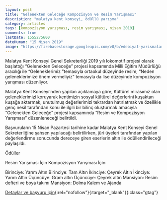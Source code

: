 ```yaml
---
layout: post
title: "Gelenekten Geleceğe Kompozisyon ve Resim Yarışması"
description: "malatya kent konseyi, ödüllü yarışma"
category: articles
tags: [kompozisyon yarışması, resim yarışması, nisan 2019]
comments: true
lastDate: 1555275600
dateHuman: "15 Nisan 2019"
image: "https://firebasestorage.googleapis.com/v0/b/edebiyat-yarismalari.appspot.com/o/malatya-kent-konseyi-kompozisyon.jpg?alt=media&token=367ee7cd-2cb2-49df-84db-1ef156f8b9ef"
---
```


Malatya Kent Konseyi Genel Sekreterliği 2019 yılı lokomotif projesi olarak başlattığı “Gelenekten Geleceğe” projesi kapsamında Milli Eğitim Müdürlüğü aracılığı ile “Geleneklerimiz ”temasıyla ortaokul düzeyinde resim;  “Neden geleneklerimize önem vermeliyiz” temasıyla da lise düzeyinde kompozisyon yarışması düzenliyor.

Malatya Kent Konseyi’nden yapılan açıklamaya göre, Kültürel mirasımız olan geleneklerimizi koruyarak kentimizin sosyal kültürel değerlerini kuşaktan kuşağa aktarmak, unutulmuş değerlerimizi tekrardan hatırlatmak ve özellikle genç nesil tarafından konu ile ilgili bir bilinç oluşturmak amacıyla “Gelenekten Geleceğe” projesi kapsamında  “Resim ve Kompozisyon Yarışması” düzenleneceği belirtildi.

Başvuruların 15 Nisan Pazartesi tarihine kadar Malatya Kent Konseyi Genel Sekreterliğine şahsen yapılacağı belirtilirken, jüri üyeleri tarafından yapılan değerlendirme sonucunda dereceye giren eserlerin altın ile ödüllendirileceği paylaşıldı.

Ödüller

Resim Yarışması İçin                                                    Kompozisyon Yarışması İçin

Birinciye: Yarım Altın                                                    Birinciye: Tam Altın
İkinciye: Çeyrek Altın                                                    İkinciye: Yarım Altın
Üçüncüye: Gram altın                                                      Üçüncüye: Çeyrek altın
Mansiyon: Resim defteri ve boya takımı                                    Mansiyon: Dolma Kalem ve Ajanda


[Detaylar ve başvuru için](http://www.malatyakentkonseyi.com/haberler/malatya-kent-konseyi-gelenekten-gelecege-kompozisyon-ve-resim-yarismasi-duzenliyor?utm_source=edebiyatyarismalari.com&utm_medium=affiliate&utm_campaign=cpc){:rel="nofollow"}{:target="_blank"}{:class="gtag"}
